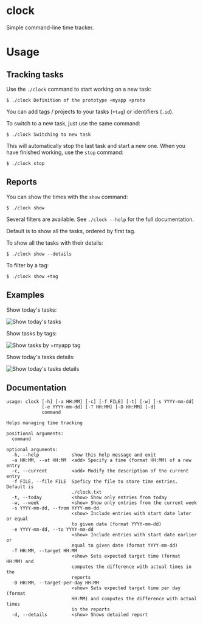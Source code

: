 # clock

Simple command-line time tracker.

# Usage

## Tracking tasks

Use the `./clock` command to start working on a new task:

```
$ ./clock Definition of the prototype +myapp +proto
```

You can add tags / projects to your tasks (`+tag`) or identifiers (`.id`).

To switch to a new task, just use the same command:

```
$ ./clock Switching to new task
```

This will automatically stop the last task and start a new one. When you have finished working, use the `stop` command:

```
$ ./clock stop
```

## Reports

You can show the times with the `show` command:

```
$ ./clock show
```

Several filters are available. See `./clock --help` for the full documentation.

Default is to show all the tasks, ordered by first tag.

To show all the tasks with their details:

```
$ ./clock show --details
```

To filter by a tag:

```
$ ./clock show +tag
```

## Examples

Show today's tasks:

![Show today's tasks](https://github.com/computoms/clock/blob/main/img/today.png?raw=true)

Show tasks by tags:

![Show tasks by +myapp tag](https://github.com/computoms/clock/blob/main/img/myapp.png?raw=true)

Show today's tasks details:

![Show today's tasks details](https://github.com/computoms/clock/blob/main/img/details.png?raw=true)

## Documentation

```
usage: clock [-h] [-a HH:MM] [-c] [-f FILE] [-t] [-w] [-s YYYY-mm-dd]
             [-e YYYY-mm-dd] [-T HH:MM] [-D HH:MM] [-d]
             command

Helps managing time tracking

positional arguments:
  command

optional arguments:
  -h, --help            show this help message and exit
  -a HH:MM, --at HH:MM  <add> Specify a time (format HH:MM) of a new entry
  -c, --current         <add> Modify the description of the current entry
  -f FILE, --file FILE  Speficy the file to store time entries. Default is
                        ./clock.txt
  -t, --today           <show> Show only entries from today
  -w, --week            <show> Show only entries from the current week
  -s YYYY-mm-dd, --from YYYY-mm-dd
                        <show> Include entries with start date later or equal
                        to given date (format YYYY-mm-dd)
  -e YYYY-mm-dd, --to YYYY-mm-dd
                        <show> Include entries with start date earlier or
                        equal to given date (format YYYY-mm-dd)
  -T HH:MM, --target HH:MM
                        <show> Sets expected target time (format HH:MM) and
                        computes the difference with actual times in the
                        reports
  -D HH:MM, --target-per-day HH:MM
                        <show> Sets expected target time per day (format
                        HH:MM) and computes the difference with actual times
                        in the reports
  -d, --details         <show> Shows detailed report
```